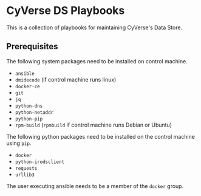 # CyVerse DS Playbooks

This is a collection of playbooks for maintaining CyVerse's Data Store.


## Prerequisites

The following system packages need to be installed on control machine.

* `ansible`
* `dmidecode` (if control machine runs linux)
* `docker-ce`
* `git`
* `jq`
* `python-dns`
* `python-netaddr`
* `python-pip`
* `rpm-build` (`rpmbuild` if control machine runs Debian or Ubuntu)

The following python packages need to be installed on the control machine using `pip`.

* `docker`
* `python-irodsclient`
* `requests`
* `urllib3`

The user executing ansible needs to be a member of the `docker` group.
